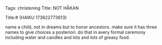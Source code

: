 Tags: christening
Title: NOT HÅKAN
  
Title:# (HAIKU 173822773613)
  
 name a child, not in dreams but to honor ancestors. make sure it has three names to give choices a posteriori. do that in  avery formal ceremony including water and candles and lots and lots of greasy food.
